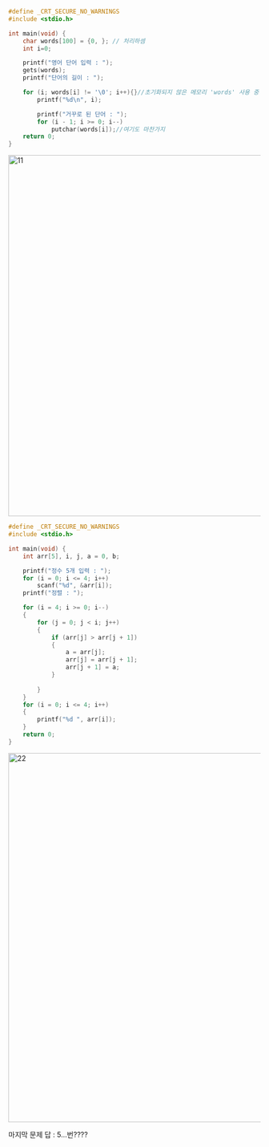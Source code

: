 ```c
#define _CRT_SECURE_NO_WARNINGS
#include <stdio.h>

int main(void) {
	char words[100] = {0, }; // 처리하셈
	int i=0;

	printf("영어 단어 입력 : ");
	gets(words);
	printf("단어의 길이 : ");

	for (i; words[i] != '\0'; i++){}//초기화되지 않은 메모리 'words' 사용 중 이라는데 char words 초기화는 어떻게 해야함??
		printf("%d\n", i);

		printf("거꾸로 된 단어 : ");
		for (i - 1; i >= 0; i--)
			putchar(words[i]);//여기도 마찬가지
	return 0;
}
```
<img width="720" alt="11" src="https://user-images.githubusercontent.com/81066580/119499728-f43db080-bda1-11eb-9dbe-b10e10fe1999.png">


```c
#define _CRT_SECURE_NO_WARNINGS
#include <stdio.h>

int main(void) {
	int arr[5], i, j, a = 0, b;

	printf("정수 5개 입력 : ");
	for (i = 0; i <= 4; i++)
		scanf("%d", &arr[i]);
	printf("정렬 : ");

	for (i = 4; i >= 0; i--)
	{
		for (j = 0; j < i; j++)
		{
			if (arr[j] > arr[j + 1])
			{
				a = arr[j];
				arr[j] = arr[j + 1];
				arr[j + 1] = a;
			}
		
		}
	}
	for (i = 0; i <= 4; i++)
	{
		printf("%d ", arr[i]);
	}
	return 0;
}
```
<img width="736" alt="22" src="https://user-images.githubusercontent.com/81066580/119517318-7afa8980-bdb2-11eb-9c63-9625c1fe7287.png">

마지막 문제 답 : 5...번????
